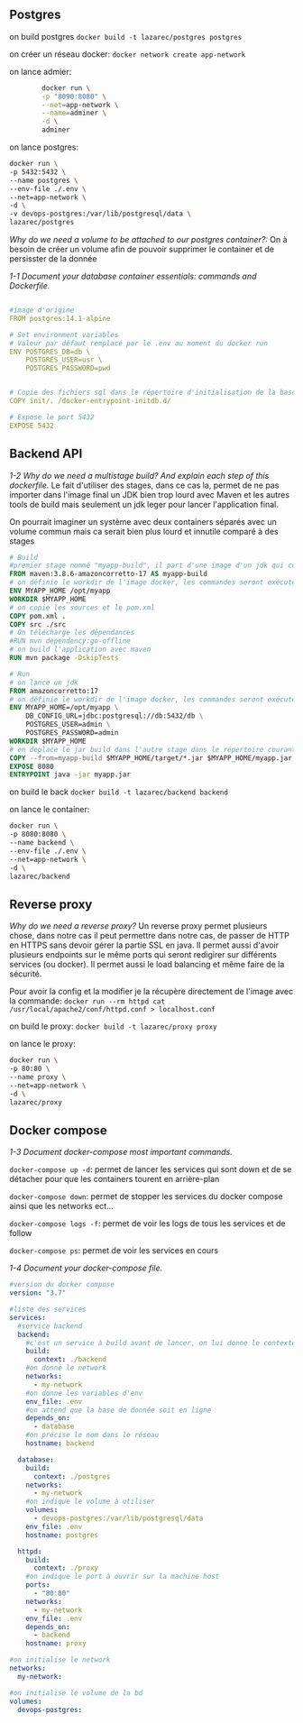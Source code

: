 ## Postgres

on build postgres `docker build -t lazarec/postgres postgres`

on créer un réseau docker: `docker network create app-network`

on lance admier:

```bash
        docker run \
        -p "8090:8080" \
        --net=app-network \
        --name=adminer \
        -d \
        adminer

```

on lance postgres:

```bash
docker run \
-p 5432:5432 \
--name postgres \
--env-file ./.env \
--net=app-network \
-d \
-v devops-postgres:/var/lib/postgresql/data \
lazarec/postgres
```

_Why do we need a volume to be attached to our postgres container?:_
On à besoin de créer un volume afin de pouvoir supprimer le container et de persisster de la donnée

_1-1 Document your database container essentials: commands and Dockerfile._

```yaml

#image d'origine
FROM postgres:14.1-alpine

# Set environment variables
# Valeur par défaut remplacé par le .env au moment du docker run
ENV POSTGRES_DB=db \
    POSTGRES_USER=usr \
    POSTGRES_PASSWORD=pwd


# Copie des fichiers sql dans le répertoire d'initialisation de la base de données
COPY init/. /docker-entrypoint-initdb.d/

# Expose le port 5432
EXPOSE 5432

```

## Backend API

_1-2 Why do we need a multistage build? And explain each step of this dockerfile._
Le fait d'utiliser des stages, dans ce cas la, permet de ne pas importer dans l'image final un JDK bien trop lourd avec Maven et les autres tools de build mais seulement un jdk leger pour lancer l'application final.

On pourrait imaginer un système avec deux containers séparés avec un volume commun mais ca serait bien plus lourd et innutile comparé à des stages

```dockerfile
# Build
#premier stage nommé "myapp-build", il part d'une image d'un jdk qui comprends maven, qui est un gestionnaire de dépendances
FROM maven:3.8.6-amazoncorretto-17 AS myapp-build
# on définie le workdir de l'image docker, les commandes seront exécutés dedans
ENV MYAPP_HOME /opt/myapp
WORKDIR $MYAPP_HOME
# on copie les sources et le pom.xml
COPY pom.xml .
COPY src ./src
# On télécharge les dépendances
#RUN mvn dependency:go-offline
# on build l'application avec maven
RUN mvn package -DskipTests

# Run
# on lance un jdk
FROM amazoncorretto:17
# on définie le workdir de l'image docker, les commandes seront exécutés dedans
ENV MYAPP_HOME=/opt/myapp \
    DB_CONFIG_URL=jdbc:postgresql://db:5432/db \
    POSTGRES_USER=admin \
    POSTGRES_PASSWORD=admin
WORKDIR $MYAPP_HOME
# en deplace le jar build dans l'autre stage dans le répertoire courant
COPY --from=myapp-build $MYAPP_HOME/target/*.jar $MYAPP_HOME/myapp.jar
EXPOSE 8080
ENTRYPOINT java -jar myapp.jar

```

on build le back `docker build -t lazarec/backend backend`

on lance le container:

```bash
docker run \
-p 8080:8080 \
--name backend \
--env-file ./.env \
--net=app-network \
-d \
lazarec/backend
```

## Reverse proxy

_Why do we need a reverse proxy?_
Un reverse proxy permet plusieurs chose, dans notre cas il peut permettre dans notre cas, de passer de HTTP en HTTPS sans devoir gérer la partie SSL en java. Il permet aussi d'avoir plusieurs endpoints sur le même ports qui seront redigirer sur différents services (ou docker). Il permet aussi le load balancing et même faire de la sécurité.

Pour avoir la config et la modifier je la récupère directement de l'image avec la commande: `docker run --rm httpd cat /usr/local/apache2/conf/httpd.conf > localhost.conf`

on build le proxy: `docker build -t lazarec/proxy proxy`

on lance le proxy:

```bash
docker run \
-p 80:80 \
--name proxy \
--net=app-network \
-d \
lazarec/proxy
```

## Docker compose

_1-3 Document docker-compose most important commands._

`docker-compose up -d`: permet de lancer les services qui sont down et de se détacher pour que les containers tourent en arrière-plan

`docker-compose down`: permet de stopper les services du docker compose ainsi que les networks ect...

`docker-compose logs -f`: permet de voir les logs de tous les services et de follow

`docker-compose ps`: permet de voir les services en cours

_1-4 Document your docker-compose file._

```yaml
#version du docker compose
version: "3.7"

#liste des services
services:
  #service backend
  backend:
    #c'est un service à build avant de lancer, on lui donne le contexte
    build:
      context: ./backend
    #on donne le network
    networks:
      - my-network
    #on donne les variables d'env
    env_file: .env
    #on attend que la base de donnée soit en ligne
    depends_on:
      - database
    #on précise le nom dans le réseau
    hostname: backend

  database:
    build:
      context: ./postgres
    networks:
      - my-network
    #on indique le volume à utiliser
    volumes:
      - devops-postgres:/var/lib/postgresql/data
    env_file: .env
    hostname: postgres

  httpd:
    build:
      context: ./proxy
    #on indique le port à ouvrir sur la machine host
    ports:
      - "80:80"
    networks:
      - my-network
    env_file: .env
    depends_on:
      - backend
    hostname: proxy

#on initialise le network
networks:
  my-network:

#on initialise le volume de la bd
volumes:
  devops-postgres:
```
